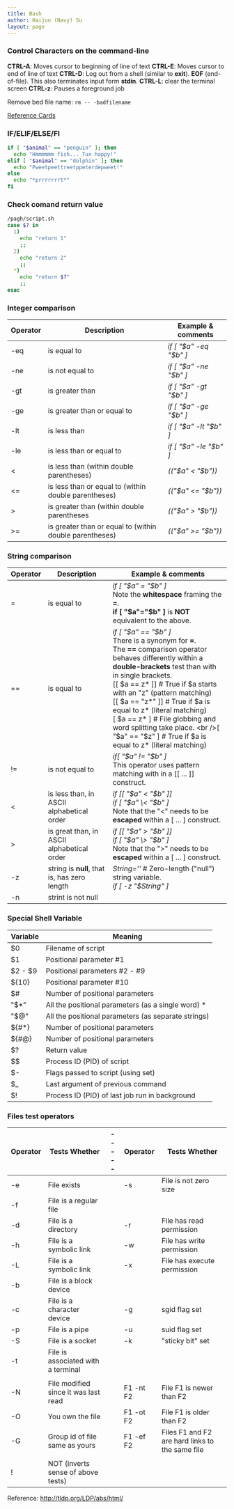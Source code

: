 ```yaml
---
title: Bash
author: Haijun (Navy) Su
layout: page
---
```

### Control Characters on the command-line
**CTRL-A**: Moves cursor to beginning of line of text
**CTRL-E**: Moves cursor to end of line of text
**CTRL-D**: Log out from a shell (similar to **exit**). **EOF** (end-of-file). This also terminates input form **stdin**.
**CTRL-L**: clear the terminal screen
**CTRL-z**: Pauses a foreground job

Remove bed file name: ```rm -- -badfilename```

[Reference Cards](http://tldp.org/LDP/abs/html/refcards.html)

### IF/ELIF/ELSE/FI
~~~ bash
if [ "$animal" == "penguin" ]; then
  echo "Hmmmmmm fish... Tux happy!"
elif [ "$animal" == "dolphin" ]; then
  echo "Pweetpeettreetppeterdepweet!"
else
  echo "*prrrrrrrt*"
fi
~~~

### Check comand return value
~~~ bash
/pagh/script.sh
case $? in
  1)
    echo "return 1"
    ;;
  2)
    echo "return 2"
    ;;
  *)
    echo "return $?"
    ;;
esac
~~~

### Integer comparison

Operator | Description | Example & comments
--- | --- | ---
-eq | is equal to | *if [ "$a" -eq "$b" ]*
-ne | is not equal to | *if [ "$a" -ne "$b" ]*
-gt | is greater than | *if [ "$a" -gt "$b" ]*
-ge | is greater than or equal to | *if [ "$a" -ge "$b" ]*
-lt | is less than | *if [ "$a" -lt "$b" ]*
-le | is less than or equal to | *if [ "$a" -le "$b" ]*
< | is less than (within double parentheses) | *(("$a" < "$b"))*
<= | is less than or equal to (within double parentheses) | *(("$a" <= "$b"))*
> |is greater than (within double parentheses| *(("$a" > "$b"))*
>= | is greater than or equal to (within double parentheses) | *(("$a" >= "$b"))*

### String comparison

Operator | Description | Example & comments
---| --- | ---
= | is equal to | *if [ "$a" = "$b" ]*<br /><i class="fa fa-info-circle" aria-hidden="true"></i> Note the **whitespace** framing the **=**.<br/> **if [ "$a"="$b" ]** is **NOT** equivalent to the above.
== | is equal to | *if [ "$a" == "$b" ]* <br />There is a synonym for **=**. <br /><i class="fa fa-info-circle" aria-hidden="true"></i> The **==** comparison operator behaves differently within a **double-brackets** test than with in single brackets. <br/>[[ $a == z* ]]    # True if $a starts with an "z" (pattern matching) <br />[[ $a == "z\*" ]]    # True if $a is equal to z\* (literal matching) <br />[ $a == z* ]    # File globbing and word splitting take place. <br />[ "$a" == "$z" ]  # True if $a is equal to z* (literal matching)
!= | is not equal to | *if[ "$a" != "$b" ]* <br/> This operator uses pattern matching with in a [[ ... ]] construct.
< | is less than, in ASCII alphabetical order | *if [[ "$a" < "$b" ]]* <br/>*if [ "$a" \< "$b" ]* <br/><i class="fa fa-info-circle" aria-hidden="true"></i> Note that the "<" needs to be **escaped** within a [ ... ] construct.
> | is great than, in ASCII alphabetical order | *if [[ "$a" > "$b" ]]* <br/>*if [ "$a" \> "$b" ]* <br/><i class="fa fa-info-circle" aria-hidden="true"></i> Note that the ">" needs to be **escaped** within a [ ... ] construct.
-z | string is **null**, that is, has zero length | *String=''*   # Zero-length ("null") string variable. <br/>*if [ -z "$String" ]*
-n | strint is not null |

### Special Shell Variable

Variable |	Meaning
--- | ---
$0 |	Filename of script
$1 |	Positional parameter #1
$2 - $9	| Positional parameters #2 - #9
${10} |	Positional parameter #10
$# |	Number of positional parameters
"$\*" |	All the positional parameters (as a single word) \*
"$@" |	All the positional parameters (as separate strings)
${#\*} |	Number of positional parameters
${#@} |	Number of positional parameters
$? |	Return value
$$ |	Process ID (PID) of script
$- |	Flags passed to script (using set)
$_ |	Last argument of previous command
$! |	Process ID (PID) of last job run in background

### Files test operators

Operator |	Tests Whether |	----- |	Operator |	Tests Whether
--- | --- | --- | --- | ---
-e |	File exists	| |	-s |	File is not zero size
-f |	File is a regular file	| | |
-d |	File is a directory	 | |	-r |	File has read permission
-h |	File is a symbolic link	| |	-w |	File has write permission
-L |	File is a symbolic link	| |	-x |	File has execute permission
-b |	File is a block device	| | |
-c |	File is a character device	| | 	-g |	sgid flag set
-p |	File is a pipe	| |	-u |	suid flag set
-S |	File is a socket |	| 	-k |	"sticky bit" set
-t |	File is associated with a terminal	| | |
 	| | | |
-N |	File modified since it was last read |	| 	F1 -nt F2 |	File F1 is newer than F2
-O |	You own the file |	| 	F1 -ot F2 |	File F1 is older than F2
-G |	Group id of file same as yours	| |	F1 -ef F2 |	Files F1 and F2 are hard links to the same file
 	| | | |
! |	NOT (inverts sense of above tests) | | |

Reference: <http://tldp.org/LDP/abs/html/>
